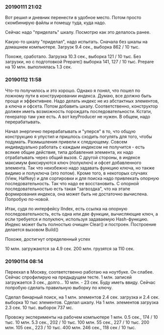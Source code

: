 
### 20190111 21:02
Вот решил и дневник перенести в удобное место. Потом просто скомбинирую файлы и помещу туда, куда надо.

Сейчас надо "приделать" шкалу. Посмотрю как это делалось ранее. 

Какую-то шкалу "приделал", надо испытать. Сначала без шкалы на домашнем компьютере. Загрузк 9.4 сек., выборка 862 / 10 тыс.

Похоже, сработало. Загрузка 10.3 сек., выборка 121 / 10 тыс. Без загрузки, но с подготовкой Prepare() выборка 141, 127 / 10 тыс. Prepare на 10 млн. выполнялась 1.3 сек. 

### 20190112 11:58
Что-то получилось и это хорошо. Однако я понял, что пошел по ложному пути в конструировании индекса. Думаю, все должно быть проще и эффективнее. Надо делать индекс не из абстактных элементов, а ключа и офсета. Потом добавить шкалу. Соответственно, конструктор должен иметь возможность порождать последовательности. Кстати, генератор там уже есть. А вот keyProducer не нужен. В общем, надо перерабатывать.   

Начал энергично перерабатывать и "уперся" в то, что общую конструкцию я упустил и пришлось сходить погулять для того, чтобы подумать. Размышления привели к следующему. Совсем индивидуально работать с каждым индексом не получится - есть всякие общие действия, типа добавления элемента, их надо отрабатывать через общий вызов. С другой стороны, в индексе максимум фиксируются ключ (полуключ) и офсет добавленного элемента. Так что неизбежно надо задавать функцию ключа, но также видимо и полуключа (это потом). Кроме того, в некоторых случаях (View, Halfkey) и для сортировки и для поиска надо привлекать опорную последовательность. Так что надо ее восстановить. С опорной последовательностью есть такая "загвоздка", что на этапе формирования индекса, она может быть не достаточно вычислена. Попробую по-новой.

Итак, судя по интерфейсу IIndex, есть ссылка на опорную последовательность, есть одна или две функции, вычисляющие ключ, а если требуется и полуключ, используя задаваемую Hash-функцию. Индекс может быть полностью очищен Clear() и построен. Построение делается вызовом Build()

Похоже, достигнут определенный успех

10 млн. загружаются за 4.9 сек.
200 млн. грузятся за 110 сек.

### 20190114 08:14
Переехал в Москву, соответственно работаю на ноутбуке. Он слабее. Сейчас спрофилирую на предыдущем тесте. 
1 млн. записей загружается 3 сек., долго... 10 млн. - 23 сек. Буду иметь ввиду. Сейчас попробую сделать правильную выборку по ключу.

Сделал бинарный поиск, на 1 млн. элементов 2.4 сек. загрузка и 2.4 сек. выборка 10 тыс элементов. Сделал шкалу. На 1 млн. элементов загрузка 2.3 сек. 10 тыс. выборок 737 мс.

Провожу эксперименты на рабочем компьютере
1 млн. 0.5 сек., 174 / 10 тыс. 
10 млн. 5.3 сек., 202 / 10 тыс.
100 млн. 55 сек., 227 / 10 тыс.
200 млн. 105 сек., 223 / 10 тыс.
400 млн. 246 сек., 118 сек / 10 тыс.